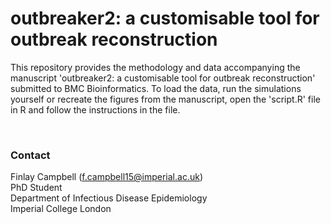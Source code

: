 # outbreaker2: a customisable tool for outbreak reconstruction

This repository provides the methodology and data accompanying the manuscript
'outbreaker2: a customisable tool for outbreak reconstruction' submitted to BMC
Bioinformatics. To load the data, run the simulations yourself or recreate the
figures from the manuscript, open the 'script.R' file in R and follow the
instructions in the file.


<br>


### Contact
Finlay Campbell (f.campbell15@imperial.ac.uk) <br>
PhD Student <br>
Department of Infectious Disease Epidemiology <br>
Imperial College London <br>
